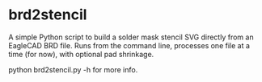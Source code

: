 # brd2stencil
A simple Python script to build a solder mask stencil SVG directly from an EagleCAD BRD file. Runs from the command line, processes one file at a time (for now), with optional pad shrinkage. 

python brd2stencil.py -h for more info.
